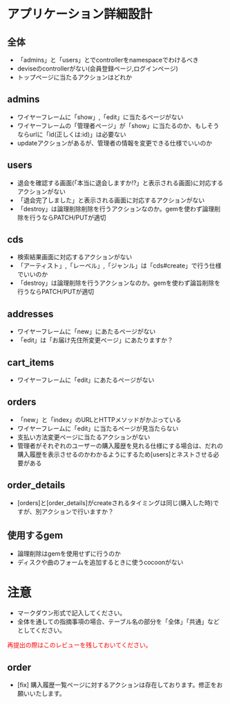 # アプリケーション詳細設計
## 全体
- 「admins」と「users」とでcontrollerをnamespaceでわけるべき
- deviseのcontrollerがない(会員登録ページ,ログインページ)
- トップページに当たるアクションはどれか

## admins
- ワイヤーフレームに「show」,「edit」に当たるページがない
- ワイヤーフレームの「管理者ページ」が「show」に当たるのか、もしそうならurlに「id(正しくは:id)」は必要ない
- updateアクションがあるが、管理者の情報を変更できる仕様でいいのか

## users
- 退会を確認する画面(「本当に退会しますか!?」と表示される画面)に対応するアクションがない
- 「退会完了しました」と表示される画面に対応するアクションがない
- 「destroy」は論理削除削除を行うアクションなのか。gemを使わず論理削除を行うならPATCH/PUTが適切

## cds
- 検索結果画面に対応するアクションがない
- 「アーティスト」,「レーベル」,「ジャンル」は「cds#create」で行う仕様でいいのか
- 「destroy」は論理削除を行うアクションなのか。gemを使わず論旨削除を行うならPATCH/PUTが適切

## addresses
- ワイヤーフレームに「new」にあたるページがない
- 「edit」は「お届け先住所変更ページ」にあたりますか？

## cart_items
- ワイヤーフレームに「edit」にあたるページがない

## orders
- 「new」と「index」のURLとHTTPメソッドがかぶっている
- ワイヤーフレームに「edit」に当たるページが見当たらない
- 支払い方法変更ページに当たるアクションがない
- 管理者がそれぞれのユーザーの購入履歴を見れる仕様にする場合は、だれの購入履歴を表示させるのかわかるようにするため[users]とネストさせる必要がある

## order_details
- [orders]と[order_details]がcreateされるタイミングは同じ(購入した時)ですが、別アクションで行いますか？

## 使用するgem
- 論理削除はgemを使用せずに行うのか
- ディスクや曲のフォームを追加するときに使うcocoonがない

# 注意
* マークダウン形式で記入してください。
* 全体を通しての指摘事項の場合、テーブル名の部分を「全体」「共通」などとしてください。

<font color="Red">再提出の際はこのレビューを残しておいてください。</font>

## order
- [fix] 購入履歴一覧ページに対するアクションは存在しております。修正をお願いいたします。
